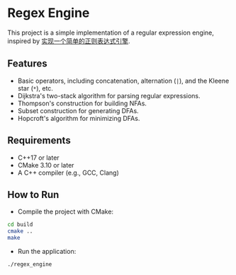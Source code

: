 # Regex Engine

This project is a simple implementation of a regular expression engine, inspired by [实现一个简单的正则表达式引擎](https://writings.sh/post/regexp).

## Features

- Basic operators, including concatenation, alternation (`|`), and the Kleene star (`*`), etc.
- Dijkstra's two-stack algorithm for parsing regular expressions.
- Thompson's construction for building NFAs.
- Subset construction for generating DFAs.
- Hopcroft's algorithm for minimizing DFAs.

## Requirements

- C++17 or later
- CMake 3.10 or later
- A C++ compiler (e.g., GCC, Clang)

## How to Run

- Compile the project with CMake:

```bash
cd build
cmake ..
make
```

- Run the application:

```bash
./regex_engine
```
